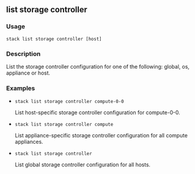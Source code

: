 ## list storage controller

### Usage

`stack list storage controller [host]`

### Description

List the storage controller configuration for one of the following:
	global, os, appliance or host.

### Examples

* `stack list storage controller compute-0-0`

   List host-specific storage controller configuration for compute-0-0.

* `stack list storage controller compute`

   List appliance-specific storage controller configuration for all
	compute appliances.

* `stack list storage controller`

   List global storage controller configuration for all hosts.



